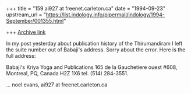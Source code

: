 +++
title = "159 ai927 at freenet.carleton.ca"
date = "1994-09-23"
upstream_url = "https://list.indology.info/pipermail/indology/1994-September/001355.html"

+++
[Archive link](https://list.indology.info/pipermail/indology/1994-September/001355.html)

In my post yesterday about publication history of the
Thirumandiram I left the suite number out of Babaji's
address.  Sorry about the error.  Here is the full
address:

Babaji's Kriya Yoga and Publications
165 de la Gauchetiere ouest #608, Montreal, PQ,
Canada H2Z 1X6  tel. (514) 284-3551.

   ... noel evans, ai927 at freenet.carleton.ca






